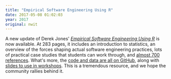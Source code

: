 ```yaml
---
title: "Empirical Software Engineering Using R"
date: 2017-05-08 01:02:03
year: 2017
original: nwit
---
```

<p>
  A new update of Derek Jones'
  <a href="http://www.knosof.co.uk/ESEUR/"><em>Empirical Software Engineering Using R</em></a>
  is now available.
  At 283 pages,
  it includes an introduction to statistics,
  an overview of the forces shaping actual software engineering practices,
  lots of practical case studies that students can work through,
  and <a href="http://www.knosof.co.uk/ESEUR/ESEUR-references.html">almost 700 references</a>.
  What's more,
  the <a href="https://github.com/Derek-Jones/ESEUR-code-data">code and data are all on GitHub</a>,
  along with <a href="https://github.com/Derek-Jones/ESEUR-workshop">slides to use in workshops</a>.
  This is a tremendous resource,
  and we hope the community rallies behind it.
</p>
